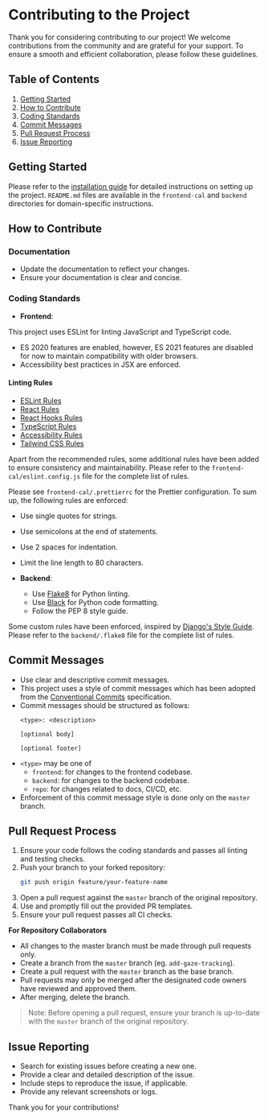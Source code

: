 # Contributing to the Project

Thank you for considering contributing to our project! We welcome contributions from the community and are grateful for your support. To ensure a smooth and efficient collaboration, please follow these guidelines.

## Table of Contents

1. [Getting Started](#getting-started)
2. [How to Contribute](#how-to-contribute)
3. [Coding Standards](#coding-standards)
4. [Commit Messages](#commit-messages)
5. [Pull Request Process](#pull-request-process)
6. [Issue Reporting](#issue-reporting)

## Getting Started

Please refer to the [installation guide](./INSTALLATION.md) for detailed instructions on setting up the project. `README.md` files are available in the `frontend-cal` and `backend` directories for domain-specific instructions.

## How to Contribute

### Documentation

- Update the documentation to reflect your changes.
- Ensure your documentation is clear and concise.

### Coding Standards

- **Frontend**:

This project uses ESLint for linting JavaScript and TypeScript code.

- ES 2020 features are enabled, however, ES 2021 features are disabled for now to maintain compatibility with older browsers.
- Accessibility best practices in JSX are enforced.

#### Linting Rules

  - [ESLint Rules](https://eslint.org/docs/rules/)
  - [React Rules](https://github.com/yannickcr/eslint-plugin-react#recommended)
  - [React Hooks Rules](https://react.dev/reference/rules/rules-of-hooks)
  - [TypeScript Rules](https://typescript-eslint.io/rules/?=recommended)
  - [Accessibility Rules](https://github.com/jsx-eslint/eslint-plugin-jsx-a11y?tab=readme-ov-file#supported-rules)
  - [Tailwind CSS Rules](https://github.com/francoismassart/eslint-plugin-tailwindcss?tab=readme-ov-file#supported-rules)

Apart from the recommended rules, some additional rules have been added to ensure consistency and maintainability. Please refer to the `frontend-cal/eslint.config.js` file for the complete list of rules.

Please see `frontend-cal/.prettierrc` for the Prettier configuration. To sum up, the following rules are enforced:

- Use single quotes for strings.
- Use semicolons at the end of statements.
- Use 2 spaces for indentation.
- Limit the line length to 80 characters.

- **Backend**:

  - Use [Flake8](https://flake8.pycqa.org/en/latest/) for Python linting.
  - Use [Black](https://black.readthedocs.io/en/stable/) for Python code formatting.
  - Follow the PEP 8 style guide.

Some custom rules have been enforced, inspired by [Django's Style Guide](https://docs.djangoproject.com/en/5.1/internals/contributing/writing-code/coding-style/#python-style). Please refer to the `backend/.flake8` file for the complete list of rules.

## Commit Messages

- Use clear and descriptive commit messages.
- This project uses a style of commit messages which has been adopted from the [Conventional Commits](https://www.conventionalcommits.org/en/v1.0.0/) specification.
- Commit messages should be structured as follows:
  ```
  <type>: <description>

  [optional body]

  [optional footer]
  ```
- `<type>` may be one of
    - `frontend`: for changes to the frontend codebase.
    - `backend`: for changes to the backend codebase.
    - `repo`: for changes related to docs, CI/CD, etc.
- Enforcement of this commit message style is done only on the `master` branch.

## Pull Request Process

1. Ensure your code follows the coding standards and passes all linting and testing checks.
2. Push your branch to your forked repository:
   ```sh
   git push origin feature/your-feature-name
   ```
3. Open a pull request against the `master` branch of the original repository.
4. Use and promptly fill out the provided PR templates.
5. Ensure your pull request passes all CI checks.

**For Repository Collaborators**

- All changes to the master branch must be made through pull requests only.
- Create a branch from the `master` branch (eg. `add-gaze-tracking`).
- Create a pull request with the `master` branch as the base branch.
- Pull requests may only be merged after the designated code owners have reviewed and approved them.
- After merging, delete the branch.

> Note: Before opening a pull request, ensure your branch is up-to-date with the `master` branch of the original repository.

## Issue Reporting

- Search for existing issues before creating a new one.
- Provide a clear and detailed description of the issue.
- Include steps to reproduce the issue, if applicable.
- Provide any relevant screenshots or logs.

Thank you for your contributions!
